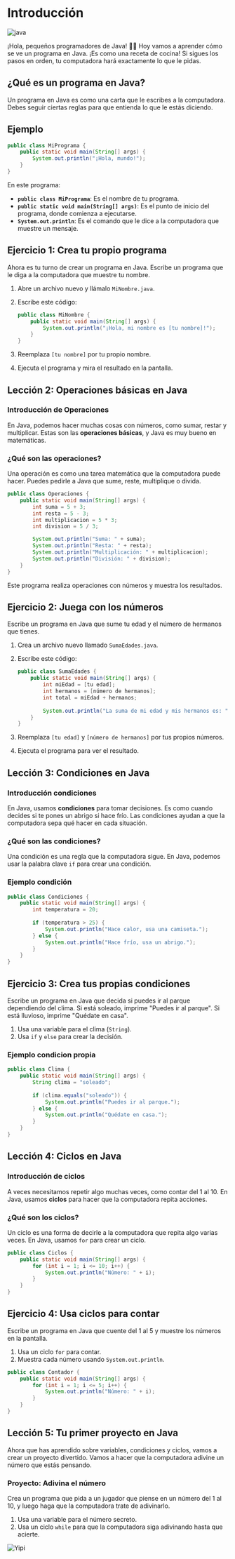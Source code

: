 # Introducción

![java](../images/comenzando_con_java.png)

¡Hola, pequeños programadores de Java! 🧑‍💻 Hoy vamos a aprender cómo se ve un programa en Java. ¡Es como una receta de cocina! Si sigues los pasos en orden, tu computadora hará exactamente lo que le pidas.

## ¿Qué es un programa en Java?

Un programa en Java es como una carta que le escribes a la computadora. Debes seguir ciertas reglas para que entienda lo que le estás diciendo.

## Ejemplo

```java
public class MiPrograma {
    public static void main(String[] args) {
        System.out.println("¡Hola, mundo!");
    }
}
```

En este programa:

- **`public class MiPrograma`**: Es el nombre de tu programa.
- **`public static void main(String[] args)`**: Es el punto de inicio del programa, donde comienza a ejecutarse.
- **`System.out.println`**: Es el comando que le dice a la computadora que muestre un mensaje.

## Ejercicio 1: Crea tu propio programa

Ahora es tu turno de crear un programa en Java. Escribe un programa que le diga a la computadora que muestre tu nombre.

1. Abre un archivo nuevo y llámalo `MiNombre.java`.
2. Escribe este código:

   ```java
   public class MiNombre {
       public static void main(String[] args) {
           System.out.println("¡Hola, mi nombre es [tu nombre]!");
       }
   }
   ```

3. Reemplaza `[tu nombre]` por tu propio nombre.
4. Ejecuta el programa y mira el resultado en la pantalla.

## Lección 2: Operaciones básicas en Java

### Introducción de Operaciones

En Java, podemos hacer muchas cosas con números, como sumar, restar y multiplicar. Estas son las **operaciones básicas**, y Java es muy bueno en matemáticas.

### ¿Qué son las operaciones?

Una operación es como una tarea matemática que la computadora puede hacer. Puedes pedirle a Java que sume, reste, multiplique o divida.

```java
public class Operaciones {
    public static void main(String[] args) {
        int suma = 5 + 3;
        int resta = 5 - 3;
        int multiplicacion = 5 * 3;
        int division = 5 / 3;

        System.out.println("Suma: " + suma);
        System.out.println("Resta: " + resta);
        System.out.println("Multiplicación: " + multiplicacion);
        System.out.println("División: " + division);
    }
}
```

Este programa realiza operaciones con números y muestra los resultados.

## Ejercicio 2: Juega con los números

Escribe un programa en Java que sume tu edad y el número de hermanos que tienes.

1. Crea un archivo nuevo llamado `SumaEdades.java`.
2. Escribe este código:

   ```java
   public class SumaEdades {
       public static void main(String[] args) {
           int miEdad = [tu edad];
           int hermanos = [número de hermanos];
           int total = miEdad + hermanos;
           
           System.out.println("La suma de mi edad y mis hermanos es: " + total);
       }
   }
   ```

3. Reemplaza `[tu edad]` y `[número de hermanos]` por tus propios números.
4. Ejecuta el programa para ver el resultado.

## Lección 3: Condiciones en Java

### Introducción condiciones

En Java, usamos **condiciones** para tomar decisiones. Es como cuando decides si te pones un abrigo si hace frío. Las condiciones ayudan a que la computadora sepa qué hacer en cada situación.

### ¿Qué son las condiciones?

Una condición es una regla que la computadora sigue. En Java, podemos usar la palabra clave `if` para crear una condición.

### Ejemplo condición

```java
public class Condiciones {
    public static void main(String[] args) {
        int temperatura = 20;
        
        if (temperatura > 25) {
            System.out.println("Hace calor, usa una camiseta.");
        } else {
            System.out.println("Hace frío, usa un abrigo.");
        }
    }
}
```

## Ejercicio 3: Crea tus propias condiciones

Escribe un programa en Java que decida si puedes ir al parque dependiendo del clima. Si está soleado, imprime "Puedes ir al parque". Si está lluvioso, imprime "Quédate en casa".

1. Usa una variable para el clima (`String`).
2. Usa `if` y `else` para crear la decisión.

### Ejemplo condicion propia

```java
public class Clima {
    public static void main(String[] args) {
        String clima = "soleado";
        
        if (clima.equals("soleado")) {
            System.out.println("Puedes ir al parque.");
        } else {
            System.out.println("Quédate en casa.");
        }
    }
}
```

## Lección 4: Ciclos en Java

### Introducción de ciclos

A veces necesitamos repetir algo muchas veces, como contar del 1 al 10. En Java, usamos **ciclos** para hacer que la computadora repita acciones.

### ¿Qué son los ciclos?

Un ciclo es una forma de decirle a la computadora que repita algo varias veces. En Java, usamos `for` para crear un ciclo.

```java
public class Ciclos {
    public static void main(String[] args) {
        for (int i = 1; i <= 10; i++) {
            System.out.println("Número: " + i);
        }
    }
}
```

## Ejercicio 4: Usa ciclos para contar

Escribe un programa en Java que cuente del 1 al 5 y muestre los números en la pantalla.

1. Usa un ciclo `for` para contar.
2. Muestra cada número usando `System.out.println`.

```java
public class Contador {
    public static void main(String[] args) {
        for (int i = 1; i <= 5; i++) {
            System.out.println("Número: " + i);
        }
    }
}
```

## Lección 5: Tu primer proyecto en Java

Ahora que has aprendido sobre variables, condiciones y ciclos, vamos a crear un proyecto divertido. Vamos a hacer que la computadora adivine un número que estás pensando.

### Proyecto: Adivina el número

Crea un programa que pida a un jugador que piense en un número del 1 al 10, y luego haga que la computadora trate de adivinarlo.

1. Usa una variable para el número secreto.
2. Usa un ciclo `while` para que la computadora siga adivinando hasta que acierte.

![Yipi](https://res.cloudinary.com/dukgkrpft/image/upload/v1729378761/lessons/felicidades-yipi/jczrx7hhw88cvrfnmiae.jpg)
